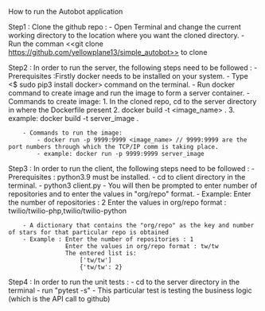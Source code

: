 How to run the Autobot application

Step1 : Clone the github repo :
            - Open Terminal and change the current working directory to the location where you want the cloned directory.
            - Run the comman <<git clone https://github.com/yellowplane13/simple_autobot>> to clone

Step2 : In order to run the server, the following steps need to be followed :
        - Prerequisites :Firstly docker needs to be installed on your system. 
            - Type <$ sudo pip3 install docker> command on the terminal.
        - Run docker command to create image and run the image to form a server container.
        - Commands to create image:
            1. In the cloned repo, cd to the server directory in where the Dockerfile present 
            2. docker build -t <image_name> .
            3. example: docker build -t server_image .

        - Commands to run the image:
            - docker run -p 9999:9999 <image_name> // 9999:9999 are the port numbers through which the TCP/IP comm is taking place.
            - example: docker run -p 9999:9999 server_image

Step3 : In order to run the client, the following steps need to be followed :
        - Prerequisites :  python3.9 must be installed.
        - cd to client directory in the terminal.
        - python3 client.py 
        - You will then be prompted to enter number of repositories and to enter the values in "org/repo" format.
        - Example: 
        Enter the number of repositories : 2
        Enter the values in org/repo format : twilio/twilio-php,twilio/twilio-python

        - A dictionary that contains the "org/repo" as the key and number of stars for that particular repo is obtained
        - Example : Enter the number of repositories : 1
                    Enter the values in org/repo format : tw/tw
                    The entered list is:
                        ['tw/tw']
                        {'tw/tw': 2}                        

Step4 : In order to run the unit tests :
        - cd to the server directory in the terminal
        - run "pytest -s"
        - This particular test is testing the business logic (which is the API call to github)
